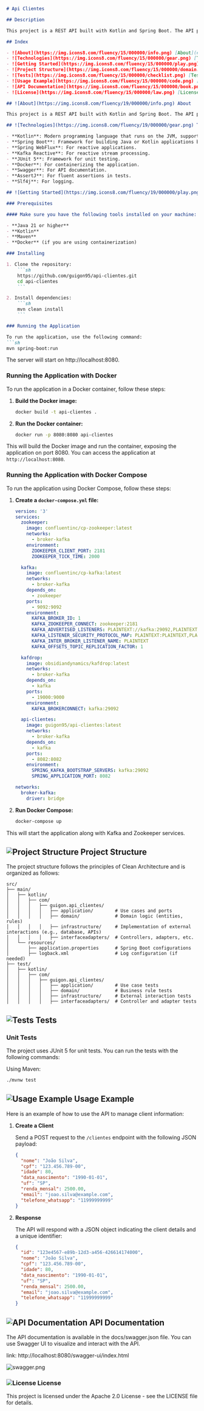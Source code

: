 ```markdown
# Api Clientes

## Description

This project is a REST API built with Kotlin and Spring Boot. The API provides functionalities to manage client information. It is designed to be scalable, efficient, and easy to maintain, following best practices of clean architecture, clean code principles, and modern development standards.

## Index

- ![About](https://img.icons8.com/fluency/15/000000/info.png) [About](#about)
- ![Technologies](https://img.icons8.com/fluency/15/000000/gear.png) [Technologies](#technologies)
- ![Getting Started](https://img.icons8.com/fluency/15/000000/play.png) [Getting Started](#getting-started)
- ![Project Structure](https://img.icons8.com/fluency/15/000000/domain.png) [Project Structure](#project-structure)
- ![Tests](https://img.icons8.com/fluency/15/000000/checklist.png) [Tests](#tests)
- ![Usage Example](https://img.icons8.com/fluency/15/000000/code.png) [Usage Example](#usage-example)
- ![API Documentation](https://img.icons8.com/fluency/15/000000/book.png) [API Documentation](#api-documentation)
- ![License](https://img.icons8.com/fluency/15/000000/law.png) [License](#license)

## ![About](https://img.icons8.com/fluency/19/000000/info.png) About

This project is a REST API built with Kotlin and Spring Boot. The API provides functionalities to manage client information. It is designed to be scalable, efficient, and easy to maintain, following best practices of clean architecture, clean code principles, and modern development standards.

## ![Technologies](https://img.icons8.com/fluency/19/000000/gear.png) Technologies

- **Kotlin**: Modern programming language that runs on the JVM, supporting reactive and asynchronous programming with coroutines, suspend functions, etc.
- **Spring Boot**: Framework for building Java or Kotlin applications based on microservices.
- **Spring WebFlux**: For reactive applications.
- **Kafka Reactive**: For reactive stream processing.
- **JUnit 5**: Framework for unit testing.
- **Docker**: For containerizing the application.
- **Swagger**: For API documentation.
- **AssertJ**: For fluent assertions in tests.
- **Slf4j**: For logging.

## ![Getting Started](https://img.icons8.com/fluency/19/000000/play.png) Getting Started

### Prerequisites

#### Make sure you have the following tools installed on your machine:

- **Java 21 or higher**
- **Kotlin**
- **Maven**
- **Docker** (if you are using containerization)

### Installing

1. Clone the repository:
    ```sh
    https://github.com/guigon95/api-clientes.git
    cd api-clientes
    ```

2. Install dependencies:
    ```sh
    mvn clean install
    ```

### Running the Application

To run the application, use the following command:
```sh
mvn spring-boot:run
```

The server will start on http://localhost:8080.

### Running the Application with Docker

To run the application in a Docker container, follow these steps:

1. **Build the Docker image:**

   ```sh
   docker build -t api-clientes .
   ```

2. **Run the Docker container:**

   ```sh
   docker run -p 8080:8080 api-clientes
   ```

This will build the Docker image and run the container, exposing the application on port 8080. You can access the application at `http://localhost:8080`.

### Running the Application with Docker Compose

To run the application using Docker Compose, follow these steps:

1. **Create a `docker-compose.yml` file:**

   ```yaml
   version: '3'
   services:
     zookeeper:
       image: confluentinc/cp-zookeeper:latest
       networks:
         - broker-kafka
       environment:
         ZOOKEEPER_CLIENT_PORT: 2181
         ZOOKEEPER_TICK_TIME: 2000

     kafka:
       image: confluentinc/cp-kafka:latest
       networks:
         - broker-kafka
       depends_on:
         - zookeeper
       ports:
         - 9092:9092
       environment:
         KAFKA_BROKER_ID: 1
         KAFKA_ZOOKEEPER_CONNECT: zookeeper:2181
         KAFKA_ADVERTISED_LISTENERS: PLAINTEXT://kafka:29092,PLAINTEXT_HOST://localhost:9092
         KAFKA_LISTENER_SECURITY_PROTOCOL_MAP: PLAINTEXT:PLAINTEXT,PLAINTEXT_HOST:PLAINTEXT
         KAFKA_INTER_BROKER_LISTENER_NAME: PLAINTEXT
         KAFKA_OFFSETS_TOPIC_REPLICATION_FACTOR: 1

     kafdrop:
       image: obsidiandynamics/kafdrop:latest
       networks:
         - broker-kafka
       depends_on:
         - kafka
       ports:
         - 19000:9000
       environment:
         KAFKA_BROKERCONNECT: kafka:29092

     api-clientes:
       image: guigon95/api-clientes:latest
       networks:
         - broker-kafka
       depends_on:
         - kafka
       ports:
         - 8082:8082
       environment:
         SPRING_KAFKA_BOOTSTRAP_SERVERS: kafka:29092
         SPRING_APPLICATION_PORT: 8082

   networks:
     broker-kafka:
       driver: bridge
   ```

2. **Run Docker Compose:**

   ```sh
   docker-compose up
   ```

This will start the application along with Kafka and Zookeeper services.

## ![Project Structure](https://img.icons8.com/fluency/19/000000/domain.png) Project Structure

The project structure follows the principles of Clean Architecture and is organized as follows:

```
src/
├── main/
│   ├── kotlin/
│   │   ├── com/
│   │   │   ├── guigon.api_clientes/
│   │   │   │   ├── application/        # Use cases and ports
│   │   │   │   ├── domain/             # Domain logic (entities, rules)
│   │   │   │   ├── infrastructure/     # Implementation of external interactions (e.g., database, APIs)
│   │   │   │   ├── interfaceadapters/  # Controllers, adapters, etc.
│   └── resources/
│       ├── application.properties      # Spring Boot configurations
│       ├── logback.xml                 # Log configuration (if needed)
├── test/
│   ├── kotlin/
│   │   ├── com/
│   │   │   ├── guigon.api_clientes/
│   │   │   │   ├── application/        # Use case tests
│   │   │   │   ├── domain/             # Business rule tests
│   │   │   │   ├── infrastructure/     # External interaction tests
│   │   │   │   ├── interfaceadapters/  # Controller and adapter tests
```

## ![Tests](https://img.icons8.com/fluency/19/000000/checklist.png) Tests

### Unit Tests
The project uses JUnit 5 for unit tests. You can run the tests with the following commands:

Using Maven:
```sh
./mvnw test
```

## ![Usage Example](https://img.icons8.com/fluency/15/000000/code.png) Usage Example

Here is an example of how to use the API to manage client information:

1. **Create a Client**

   Send a POST request to the `/clientes` endpoint with the following JSON payload:

   ```json
   {
     "nome": "João Silva",
     "cpf": "123.456.789-00",
     "idade": 80,
     "data_nascimento": "1990-01-01",
     "uf": "SP",
     "renda_mensal": 2500.00,
     "email": "joao.silva@example.com",
     "telefone_whatsapp": "11999999999"
   }
   ```

2. **Response**

   The API will respond with a JSON object indicating the client details and a unique identifier:

   ```json
   {
     "id": "123e4567-e89b-12d3-a456-426614174000",
     "nome": "João Silva",
     "cpf": "123.456.789-00",
     "idade": 80,
     "data_nascimento": "1990-01-01",
     "uf": "SP",
     "renda_mensal": 2500.00,
     "email": "joao.silva@example.com",
     "telefone_whatsapp": "11999999999"
   }
   ```

## ![API Documentation](https://img.icons8.com/fluency/19/000000/book.png) API Documentation
The API documentation is available in the docs/swagger.json file. You can use Swagger UI to visualize and interact with the API.

link: http://localhost:8080/swagger-ui/index.html

![swagger.png](imagens/openapi.png)

### ![License](https://img.icons8.com/fluency/19/000000/law.png) License
This project is licensed under the Apache 2.0 License - see the LICENSE file for details.
```